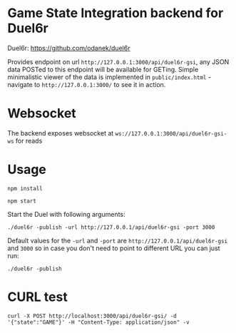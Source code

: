 # Game State Integration backend for Duel6r

Duel6r: https://github.com/odanek/duel6r

Provides endpoint on url `http://127.0.0.1:3000/api/duel6r-gsi`, any JSON data POSTed to this endpoint will be available
for GETing.
Simple minimalistic viewer of the data is implemented in `public/index.html` - navigate to `http://127.0.0.1:3000/` to see it in action.

# Websocket

The backend exposes websocket at `ws://127.0.0.1:3000/api/duel6r-gsi-ws` for reads

# Usage

`npm install`

`npm start`


Start the Duel with following arguments:

```
./duel6r -publish -url http://127.0.0.1/api/duel6r-gsi -port 3000
```

Default values for the `-url` and `-port` are `http://127.0.0.1/api/duel6r-gsi` and `3000`
so in case you don't need to point to different URL you can just run:

```
./duel6r -publish
```

# CURL test

```
curl -X POST http://localhost:3000/api/duel6r-gsi/ -d '{"state":"GAME"}' -H "Content-Type: application/json" -v
```
